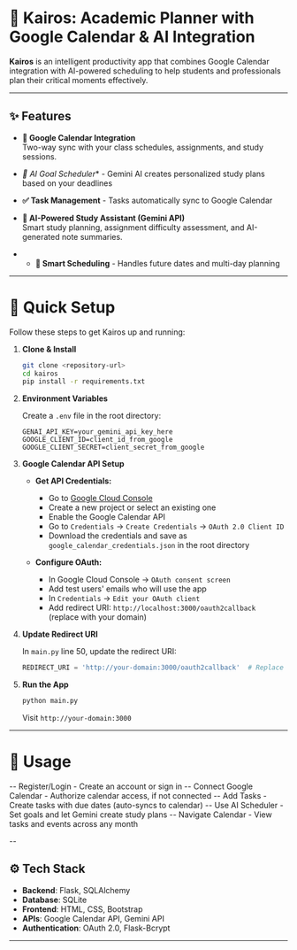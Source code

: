  # 📘 Kairos: Academic Planner with Google Calendar & AI Integration

**Kairos** is an intelligent productivity app that combines Google Calendar integration with AI-powered scheduling to help students and professionals plan their critical moments effectively.

---

## ✨ Features

- **📅 Google Calendar Integration**  
  Two-way sync with your class schedules, assignments, and study sessions.

- *🤖 AI Goal Scheduler** - Gemini AI creates personalized study plans based on your deadlines

- **✅ Task Management** - Tasks automatically sync to Google Calendar

- **🤖 AI-Powered Study Assistant (Gemini API)**  
  Smart study planning, assignment difficulty assessment, and AI-generated note summaries.

- - **🔄 Smart Scheduling** - Handles future dates and multi-day planning

---

# 🚀 Quick Setup

Follow these steps to get Kairos up and running:

1.  **Clone & Install**

    ```bash
    git clone <repository-url>
    cd kairos
    pip install -r requirements.txt
    ```

2.  **Environment Variables**

    Create a `.env` file in the root directory:

    ```env
    GENAI_API_KEY=your_gemini_api_key_here
    GOOGLE_CLIENT_ID=client_id_from_google
    GOOGLE_CLIENT_SECRET=client_secret_from_google
    ```

3.  **Google Calendar API Setup**

    * **Get API Credentials:**
        * Go to [Google Cloud Console](https://console.cloud.google.com/)
        * Create a new project or select an existing one
        * Enable the Google Calendar API
        * Go to `Credentials` → `Create Credentials` → `OAuth 2.0 Client ID`
        * Download the credentials and save as `google_calendar_credentials.json` in the root directory

    * **Configure OAuth:**
        * In Google Cloud Console → `OAuth consent screen`
        * Add test users' emails who will use the app
        * In `Credentials` → `Edit your OAuth client`
        * Add redirect URI: `http://localhost:3000/oauth2callback` (replace with your domain)

4.  **Update Redirect URI**

    In `main.py` line 50, update the redirect URI:

    ```python
    REDIRECT_URI = 'http://your-domain:3000/oauth2callback'  # Replace with your URL
    ```

5.  **Run the App**

    ```bash
    python main.py
    ```
    Visit `http://your-domain:3000`

---

# 🎯 Usage

-- Register/Login - Create an account or sign in
-- Connect Google Calendar - Authorize calendar access, if not connected
-- Add Tasks - Create tasks with due dates (auto-syncs to calendar)
-- Use AI Scheduler - Set goals and let Gemini create study plans
-- Navigate Calendar - View tasks and events across any month

--

## ⚙️ Tech Stack

- **Backend**: Flask, SQLAlchemy  
- **Database**: SQLite  
- **Frontend**: HTML, CSS, Bootstrap  
- **APIs**: Google Calendar API, Gemini API
- **Authentication**: OAuth 2.0, Flask-Bcrypt

---
